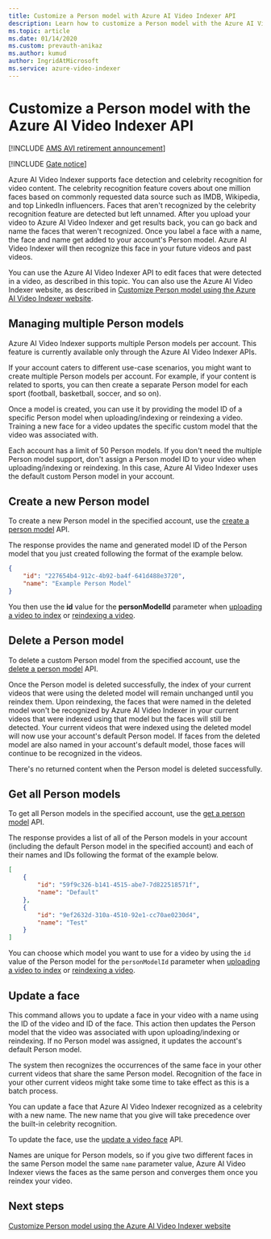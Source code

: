 ```yaml
---
title: Customize a Person model with Azure AI Video Indexer API
description: Learn how to customize a Person model with the Azure AI Video Indexer API.
ms.topic: article
ms.date: 01/14/2020
ms.custom: prevauth-anikaz
ms.author: kumud
author: IngridAtMicrosoft
ms.service: azure-video-indexer
---
```


# Customize a Person model with the Azure AI Video Indexer API

[!INCLUDE [AMS AVI retirement announcement](./includes/important-ams-retirement-avi-announcement.md)]

[!INCLUDE [Gate notice](./includes/face-limited-access.md)]

Azure AI Video Indexer supports face detection and celebrity recognition for video content. The celebrity recognition feature covers about one million faces based on commonly requested data source such as IMDB, Wikipedia, and top LinkedIn influencers. Faces that aren't recognized by the celebrity recognition feature are detected but left unnamed. After you upload your video to Azure AI Video Indexer and get results back, you can go back and name the faces that weren't recognized. Once you label a face with a name, the face and name get added to your account's Person model. Azure AI Video Indexer will then recognize this face in your future videos and past videos.

You can use the Azure AI Video Indexer API to edit faces that were detected in a video, as described in this topic. You can also use the Azure AI Video Indexer website, as described in [Customize Person model using the Azure AI Video Indexer website](customize-person-model-with-api.md).

## Managing multiple Person models

Azure AI Video Indexer supports multiple Person models per account. This feature is currently available only through the Azure AI Video Indexer APIs.

If your account caters to different use-case scenarios, you might want to create multiple Person models per account. For example, if your content is related to sports, you can then create a separate Person model for each sport (football, basketball, soccer, and so on).

Once a model is created, you can use it by providing the model ID of a specific Person model when uploading/indexing or reindexing a video. Training a new face for a video updates the specific custom model that the video was associated with.

Each account has a limit of 50 Person models. If you don't need the multiple Person model support, don't assign a Person model ID to your video when uploading/indexing or reindexing. In this case, Azure AI Video Indexer uses the default custom Person model in your account.

## Create a new Person model

To create a new Person model in the specified account, use the [create a person model](https://api-portal.videoindexer.ai/api-details#api=Operations&operation=Create-Person-Model) API.

The response provides the name and generated model ID of the Person model that you just created following the format of the example below.

```json
{
    "id": "227654b4-912c-4b92-ba4f-641d488e3720",
    "name": "Example Person Model"
}
```

You then use the **id** value for the **personModelId** parameter when [uploading a video to index](https://api-portal.videoindexer.ai/api-details#api=Operations&operation=Upload-Video) or [reindexing a video](https://api-portal.videoindexer.ai/api-details#api=Operations&operation=Re-Index-Video).

## Delete a Person model

To delete a custom Person model from the specified account, use the [delete a person model](https://api-portal.videoindexer.ai/api-details#api=Operations&operation=Delete-Person-Model) API.

Once the Person model is deleted successfully, the index of your current videos that were using the deleted model will remain unchanged until you reindex them. Upon reindexing, the faces that were named in the deleted model won't be recognized by Azure AI Video Indexer in your current videos that were indexed using that model but the faces will still be detected. Your current videos that were indexed using the deleted model will now use your account's default Person model. If faces from the deleted model are also named in your account's default model, those faces will continue to be recognized in the videos.

There's no returned content when the Person model is deleted successfully.

## Get all Person models

To get all Person models in the specified account, use the [get a person model](https://api-portal.videoindexer.ai/api-details#api=Operations&operation=Get-Person-Models) API.

The response provides a list of all of the Person models in your account (including the default Person model in the specified account) and each of their names and IDs following the format of the example below.

```json
[
    {
        "id": "59f9c326-b141-4515-abe7-7d822518571f",
        "name": "Default"
    }, 
    {
        "id": "9ef2632d-310a-4510-92e1-cc70ae0230d4",
        "name": "Test"
    }
]
```

You can choose which model you want to use for a video by using the `id` value of the Person model for the `personModelId` parameter when [uploading a video to index](https://api-portal.videoindexer.ai/api-details#api=Operations&operation=Upload-Video) or [reindexing a video](https://api-portal.videoindexer.ai/api-details#api=Operations&operation=Re-Index-Video).

## Update a face

This command allows you to update a face in your video with a name using the ID of the video and ID of the face. This action then updates the Person model that the video was associated with upon uploading/indexing or reindexing. If no Person model was assigned, it updates the account's default Person model.

The system then recognizes the occurrences of the same face in your other current videos that share the same Person model. Recognition of the face in your other current videos might take some time to take effect as this is a batch process.

You can update a face that Azure AI Video Indexer recognized as a celebrity with a new name. The new name that you give will take precedence over the built-in celebrity recognition.

To update the face, use the [update a video face](https://api-portal.videoindexer.ai/api-details#api=Operations&operation=Update-Video-Face) API.

Names are unique for Person models, so if you give two different faces in the same Person model the same `name` parameter value, Azure AI Video Indexer views the faces as the same person and converges them once you reindex your video.

## Next steps

[Customize Person model using the Azure AI Video Indexer website](customize-person-model-with-website.md)
